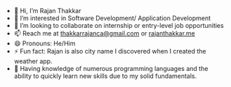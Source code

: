 - 👋 Hi, I’m Rajan Thakkar
- 👀 I’m interested in Software Development/ Application Development 
- 💞️ I’m looking to collaborate on internship or entry-level job opportunities 
- 📫 Reach me at thakkarrajanca@gmail.com  or [rajanthakkar.me](https://www.rajanthakkar.me/)
- 😄 Pronouns: He/Him
- ⚡ Fun fact: Rajan is also city name I discovered when I created the weather app.
- 🥷 Having knowledge of numerous programming languages and the ability to quickly learn new skills due to my solid fundamentals.
<!---
ThakkarRajan/ThakkarRajan is a ✨ special ✨ repository because its `README.md` (this file) appears on your GitHub profile.
You can click the Preview link to take a look at your changes.
--->
